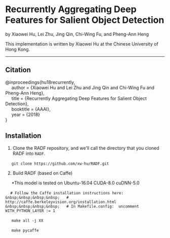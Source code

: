 # Recurrently Aggregating Deep Features for Salient Object Detection

by Xiaowei Hu, Lei Zhu, Jing Qin, Chi-Wing Fu, and Pheng-Ann Heng

This implementation is written by Xiaowei Hu at the Chinese University of Hong Kong.

***

## Citation
@inproceedings{hu18recurrently,   
&nbsp;&nbsp;&nbsp;&nbsp;  author = {Xiaowei Hu and Lei Zhu and Jing Qin and Chi-Wing Fu and Pheng-Ann Heng},    
&nbsp;&nbsp;&nbsp;&nbsp;  title = {Recurrently Aggregating Deep Features for Salient Object Detection},    
&nbsp;&nbsp;&nbsp;&nbsp;  booktitle = {AAAI},    
&nbsp;&nbsp;&nbsp;&nbsp;  year  = {2018}    
}


## Installation
1. Clone the RADF repository, and we'll call the directory that you cloned RADF into `RADF`.

&nbsp;&nbsp;&nbsp;&nbsp; ```git clone https://github.com/xw-hu/RADF.git```

2. Build RADF (based on Caffe)

&nbsp;&nbsp;&nbsp;&nbsp; *This model is tested on Ubuntu-16.04 CUDA-8.0 cuDNN-5.0

&nbsp;&nbsp;&nbsp;&nbsp;```# Follow the Caffe installation instructions here:
&nbsp;&nbsp;&nbsp;&nbsp;   # http://caffe.berkeleyvision.org/installation.html
&nbsp;&nbsp;&nbsp;&nbsp;   # In Makefile.config:  uncomment WITH_PYTHON_LAYER := 1```
   
&nbsp;&nbsp;&nbsp;&nbsp; ```make all -j XX```

&nbsp;&nbsp;&nbsp;&nbsp; ```make pycaffe```
